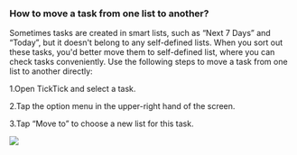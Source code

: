 ### How to move a task from one list to another?

Sometimes tasks are created in smart lists, such as “Next 7 Days” and “Today”, but it doesn't belong to any self-defined lists. When you sort out these tasks, you'd better move them to self-defined list, where you can check tasks conveniently. Use the following steps to move a task from one list to another directly:

1.Open TickTick and select a task.

2.Tap the option menu in the upper-right hand of the screen.

3.Tap “Move to” to choose a new list for this task.

![](../images/iosmove.png)